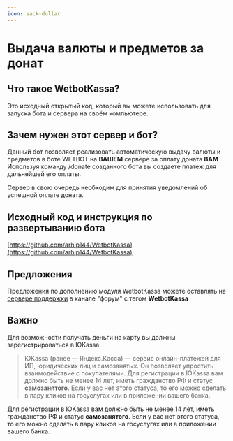 ```yaml
---
icon: sack-dollar
---
```


# Выдача валюты и предметов за донат

## Что такое WetbotKassa?

Это исходный открытый код, который вы можете использовать для запуска бота и сервера на своём компьютере.

## Зачем нужен этот сервер и бот?

Данный бот позволяет реализовать автоматическую выдачу валюты и предметов в боте WETBOT на **ВАШЕМ** сервере за оплату доната **ВАМ** Используя команду /donate созданного бота вы создаете платеж для дальнейшей его оплаты.

Сервер в свою очередь необходим для принятия уведомлений об успешной оплате доната.

## Исходный код и инструкция по развертыванию бота

[https://github.com/arhip144/WetbotKassa](https://github.com/arhip144/WetbotKassa)

## Предложения

Предложения по дополнению модуля WetbotKassa можете оставлять на [сервере поддержки](https://discord.gg/9ujyUb5vYy) в канале "форум" с тегом **WetbotKassa**

## Важно

Для возможности получать деньги на карту вы должны зарегистрироваться в ЮKassa.

> ЮKassa (ранее — Яндекс.Касса) — сервис онлайн-платежей для ИП, юридических лиц и самозанятых. Он позволяет упростить взаимодействие с покупателями. Для регистрации в ЮKassa вам должно быть не менее 14 лет, иметь гражданство РФ и статус **самозанятого**. Если у вас нет этого статуса, то его можно сделать в пару кликов на госуслугах или в приложении вашего банка.

Для регистрации в ЮKassa вам должно быть не менее 14 лет, иметь гражданство РФ и статус **самозанятого**. Если у вас нет этого статуса, то его можно сделать в пару кликов на госуслугах или в приложении вашего банка.
